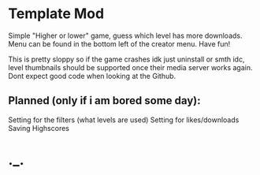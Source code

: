 # Template Mod

Simple "Higher or lower" game, guess which level has more downloads.
Menu can be found in the bottom left of the creator menu. Have fun!

This is pretty sloppy so if the game crashes idk just uninstall or smth idc, level thumbnails should be supported once their media server works again. Dont expect good code when looking at the Github.


## Planned (only if i am bored some day):

Setting for the filters (what levels are used)
Setting for likes/downloads
Saving Highscores


# ._.